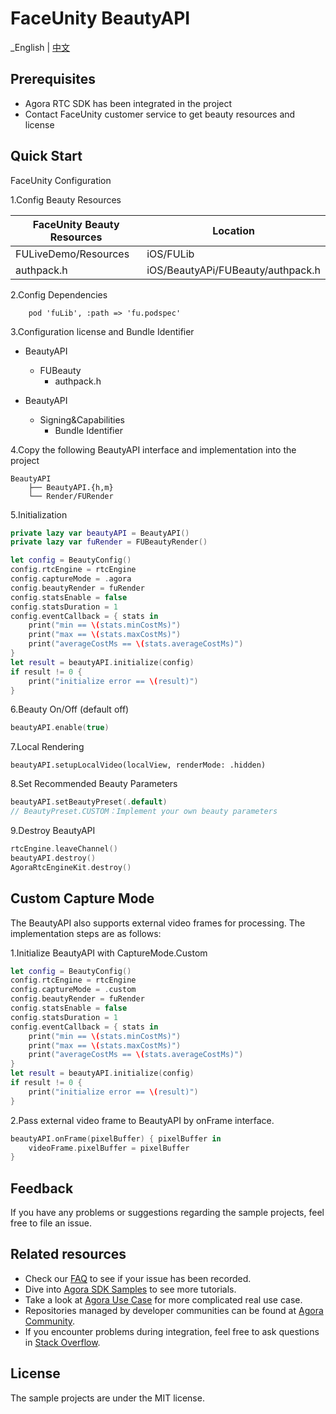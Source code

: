 # FaceUnity BeautyAPI

_English | [中文](README.zh.md)

## Prerequisites
- Agora RTC SDK has been integrated in the project
- Contact FaceUnity customer service to get beauty resources and license

## Quick Start
FaceUnity Configuration

1.Config Beauty Resources

| FaceUnity Beauty Resources          | Location                        |
|-------------------------------------|---------------------------------|
| FULiveDemo/Resources | iOS/FULib         |
| authpack.h      | iOS/BeautyAPi/FUBeauty/authpack.h  |

2.Config Dependencies
```podfile
	pod 'fuLib', :path => 'fu.podspec'
```

3.Configuration license and Bundle Identifier

- BeautyAPI
  - FUBeauty
    - authpack.h
    
- BeautyAPI
  - Signing&Capabilities
    - Bundle Identifier

4.Copy the following BeautyAPI interface and implementation into the project
```
BeautyAPI
    ├── BeautyAPI.{h,m}
    └── Render/FURender
```

5.Initialization

```swift
private lazy var beautyAPI = BeautyAPI()
private lazy var fuRender = FUBeautyRender()

let config = BeautyConfig()
config.rtcEngine = rtcEngine
config.captureMode = .agora
config.beautyRender = fuRender
config.statsEnable = false
config.statsDuration = 1
config.eventCallback = { stats in
    print("min == \(stats.minCostMs)")
    print("max == \(stats.maxCostMs)")
    print("averageCostMs == \(stats.averageCostMs)")
}
let result = beautyAPI.initialize(config)
if result != 0 {
    print("initialize error == \(result)")
}
```


6.Beauty On/Off (default off)

```swift
beautyAPI.enable(true)
```

7.Local Rendering

```
beautyAPI.setupLocalVideo(localView, renderMode: .hidden)
```

8.Set Recommended Beauty Parameters

```swift
beautyAPI.setBeautyPreset(.default)
// BeautyPreset.CUSTOM：Implement your own beauty parameters
```

9.Destroy BeautyAPI

```swift
rtcEngine.leaveChannel()
beautyAPI.destroy()
AgoraRtcEngineKit.destroy()
```

## Custom Capture Mode
The BeautyAPI also supports external video frames for processing. The implementation steps are as follows:

1.Initialize BeautyAPI with CaptureMode.Custom

```swift
let config = BeautyConfig()
config.rtcEngine = rtcEngine
config.captureMode = .custom
config.beautyRender = fuRender
config.statsEnable = false
config.statsDuration = 1
config.eventCallback = { stats in
    print("min == \(stats.minCostMs)")
    print("max == \(stats.maxCostMs)")
    print("averageCostMs == \(stats.averageCostMs)")
}
let result = beautyAPI.initialize(config)
if result != 0 {
    print("initialize error == \(result)")
}
```

2.Pass external video frame to BeautyAPI by onFrame interface.

```swift
beautyAPI.onFrame(pixelBuffer) { pixelBuffer in
    videoFrame.pixelBuffer = pixelBuffer
}
```

## Feedback

If you have any problems or suggestions regarding the sample projects, feel free to file an issue.

## Related resources

- Check our [FAQ](https://docs.agora.io/en/faq) to see if your issue has been recorded.
- Dive into [Agora SDK Samples](https://github.com/AgoraIO) to see more tutorials.
- Take a look at [Agora Use Case](https://github.com/AgoraIO-usecase) for more complicated real use
  case.
- Repositories managed by developer communities can be found
  at [Agora Community](https://github.com/AgoraIO-Community).
- If you encounter problems during integration, feel free to ask questions
  in [Stack Overflow](https://stackoverflow.com/questions/tagged/agora.io).

## License

The sample projects are under the MIT license.
